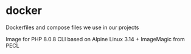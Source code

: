 # docker
Dockerfiles and compose files we use in our projects

Image for PHP 8.0.8 CLI based on Alpine Linux 3.14 + ImageMagic from PECL
